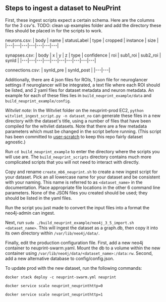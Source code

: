 ## Steps to ingest a dataset to NeuPrint

First, these ingest scripts expect a certain schema. Here are the columns for the 3 csv's. TODO: clean up examples folder and add the directory these files should be placed in for the scripts to work.

neurons.csv:
| body | name | statusLabel | type | cropped | instance | size |
|---|---|---|---|---|---|---|

synapses.csv:
| body | x | y | z | type | confidence | roi | sub1_roi | sub2_roi | synId |
|---|---|---|---|---|---|---|---|---|---|

connections.csv:
| synId_pre | synId_post |
|---|---|

Additionally, there are 4 json files for ROIs, 1 json file for neuroglancer settings if neuroglancer will be integrated, a text file where each ROI should be listed, and 2 yaml files for dataset metadata and neuron metadata. An example for each of these files lies in `build_neuprint_example/data` and `build_neuprint_example/config`.

_Witvliet note:_
In the Witvliet folder on the neuprint-prod EC2, `python witvliet_ingest_script.py -n dataset_no` can generate these files in a new directory with the dataset's title, using a number of files that have been compiled for the witvliet datasets. Note that there are a few metadata parameters which must be changed in the script before running.
(This script has been committed to [user-scratch](https://github.com/aplmicrons/user-scratch/blob/master/neuprint/witvliet/witvliet_ingest_script.py) to keep this repo fairly dataset agnostic.)

Run `cd build_neuprint_example` to enter the directory where the scripts you will use are. The `build_neuprint_scripts` directory contains much more complicated scripts that you will not need to interact with directly.

Copy and rename `create_mb6_neuprint.sh` to create a new ingest script for your dataset. Pick an all lowercase name for your dataset and be consistent with your naming. This name is referred to as `<dataset_name>` in the documentation. Place appropriate file locations in the other 6 command line parameters. None of the JSON files you created should be used; they should be listed in the yaml files.

Run the script you just made to convert the input files into a format the neo4j-admin can ingest.

Next, run `sudo ./build_neuprint_example/neo4j_3_5_import.sh <dataset_name>`. This will ingest the dataset as a graph.db, then copy it into its own directory within `/var/lib/neo4j/data/`.

Finally, edit the production configuration file. First, add a new neo4j container to neuprint-swarm.yaml. Mount the db to a volume within the new container using `/var/lib/neo4j/data/<dataset_name>:/data:rw`. Second, add a new alternative database to config/config.json.

To update prod with the new dataset, run the following commands:

`docker stack deploy -c neuprint-swarm.yml neuprint`

`docker service scale neuprint_neuprinthttp=0`

`docker service scale neuprint_neuprinthttp=1`
